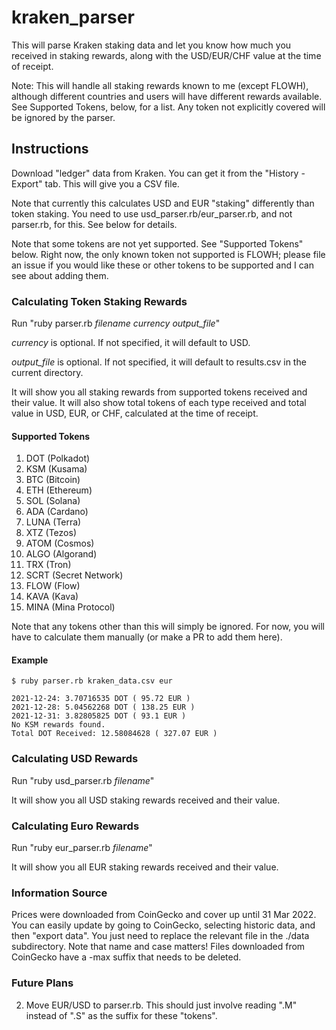 # kraken_parser

This will parse Kraken staking data and let you know how much you received in staking rewards, along with the USD/EUR/CHF value at the time of receipt.

Note: This will handle all staking rewards known to me (except FLOWH), although different countries and users will have different rewards available. See Supported Tokens, below, for a list. Any token not explicitly covered will be ignored by the parser.

## Instructions

Download "ledger" data from Kraken. You can get it from the "History - Export" tab. This will give you a CSV file.

Note that currently this calculates USD and EUR "staking" differently than token staking. You need to use usd_parser.rb/eur_parser.rb, and not parser.rb, for this. See below for details.

Note that some tokens are not yet supported. See "Supported Tokens" below. Right now, the only known token not supported is FLOWH; please file an issue if you would like these or other tokens to be supported and I can see about adding them.

### Calculating Token Staking Rewards

Run "ruby parser.rb *filename* *currency* *output_file*"

*currency* is optional. If not specified, it will default to USD.

*output_file* is optional. If not specified, it will default to results.csv in the current directory.

It will show you all staking rewards from supported tokens received and their value. It will also show total tokens of each type received and total value in USD, EUR, or CHF, calculated at the time of receipt.

#### Supported Tokens

1. DOT (Polkadot)
2. KSM (Kusama)
3. BTC (Bitcoin)
4. ETH (Ethereum)
5. SOL (Solana)
6. ADA (Cardano)
7. LUNA (Terra)
8. XTZ (Tezos)
9. ATOM (Cosmos)
10. ALGO (Algorand)
11. TRX (Tron)
12. SCRT (Secret Network)
13. FLOW (Flow)
14. KAVA (Kava)
15. MINA (Mina Protocol)


Note that any tokens other than this will simply be ignored. For now, you will have to calculate them manually (or make a PR to add them here).

#### Example

```
$ ruby parser.rb kraken_data.csv eur

2021-12-24: 3.70716535 DOT ( 95.72 EUR )
2021-12-28: 5.04562268 DOT ( 138.25 EUR )
2021-12-31: 3.82805825 DOT ( 93.1 EUR )
No KSM rewards found.
Total DOT Received: 12.58084628 ( 327.07 EUR )
```


### Calculating USD Rewards

Run "ruby usd_parser.rb *filename*"

It will show you all USD staking rewards received and their value. 

### Calculating Euro Rewards

Run "ruby eur_parser.rb *filename*"

It will show you all EUR staking rewards received and their value. 


### Information Source

Prices were downloaded from CoinGecko and cover up until 31 Mar 2022. You can easily update by going to CoinGecko, selecting historic data, and then "export data". You just need to replace the relevant file in the ./data subdirectory. Note that name and case matters! Files downloaded from CoinGecko have a -max suffix that needs to be deleted.

### Future Plans

2. Move EUR/USD to parser.rb. This should just involve reading ".M" instead of ".S" as the suffix for these "tokens".

